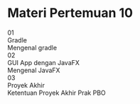 # Materi Pertemuan 10

<div class="grid grid-cols-2 gap-y-10 gap-x-6 mt-16">
  <div class="flex-row">
    <div class="text-orange text-4xl font-extrabold">01</div>
    <div class="font-bold text-xl">Gradle</div>
    <div class="font-light text-sm">
      Mengenal gradle
    </div>
  </div>
  <div class="flex-row">
    <div class="text-orange text-4xl font-extrabold">02</div>
    <div class="font-bold text-xl">GUI App dengan JavaFX</div>
    <div class="font-light text-sm">
      Mengenal JavaFX
    </div>
  </div>
  <div class="flex-row">
    <div class="text-orange text-4xl font-extrabold">03</div>
    <div class="font-bold text-xl">Proyek Akhir</div>
    <div class="font-light text-sm">
      Ketentuan Proyek Akhir Prak PBO
    </div>
  </div>
</div>
